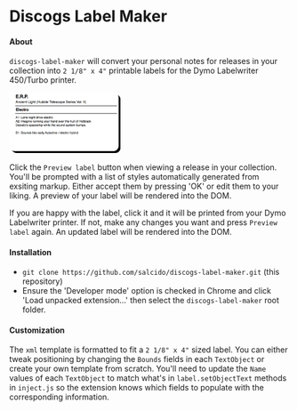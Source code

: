 # Discogs Label Maker

#### About

`discogs-label-maker` will convert your personal notes for releases in your collection into `2 1/8" x 4"` printable labels for the Dymo Labelwriter 450/Turbo printer.

<img src="https://github.com/salcido/discogs-label-maker/blob/master/example.png" alt="Example label" style="width: 200px;"/>

Click the `Preview label` button when viewing a release in your collection. You'll be prompted with a list of styles automatically generated from exsiting markup. Either accept them by pressing 'OK' or edit them to your liking. A preview of your label will be rendered into the DOM.

If you are happy with the label, click it and it will be printed from your Dymo Labelwriter printer. If not, make any changes you want and press `Preview label` again. An updated label will be rendered into the DOM.

#### Installation

* `git clone https://github.com/salcido/discogs-label-maker.git` (this repository)
* Ensure the 'Developer mode' option is checked in Chrome and click 'Load unpacked extension...' then select the `discogs-label-maker` root folder.

#### Customization

The `xml` template is formatted to fit a `2 1/8" x 4"` sized label. You can either tweak positioning by changing the `Bounds` fields in each `TextObject` or create your own template from scratch. You'll need to update the `Name` values of each `TextObject` to match what's in `label.setObjectText` methods in `inject.js` so the extension knows which fields to populate with the corresponding information.

